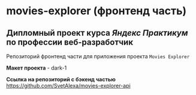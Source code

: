 # movies-explorer (фронтенд часть)

## Дипломный проект курса ***Яндекс Практикум*** по профессии веб-разработчик

Репозиторий фронтенд части для приложения проекта `Movies Explorer`

**Макет проекта** - dark-1

**Ссылка на репозиторий с бэкенд частью** https://github.com/SvetAlexa/movies-explorer-api